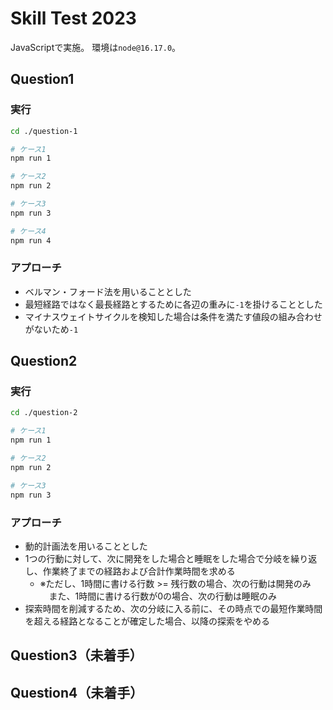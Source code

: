# Skill Test 2023

JavaScriptで実施。
環境は`node@16.17.0`。

## Question1

### 実行

```bash
cd ./question-1

# ケース1
npm run 1

# ケース2
npm run 2

# ケース3
npm run 3

# ケース4
npm run 4
```

### アプローチ

- ベルマン・フォード法を用いることとした
- 最短経路ではなく最長経路とするために各辺の重みに`-1`を掛けることとした
- マイナスウェイトサイクルを検知した場合は条件を満たす値段の組み合わせがないため`-1`

## Question2

### 実行

```bash
cd ./question-2

# ケース1
npm run 1

# ケース2
npm run 2

# ケース3
npm run 3
```

### アプローチ

- 動的計画法を用いることとした
- 1つの行動に対して、次に開発をした場合と睡眠をした場合で分岐を繰り返し、作業終了までの経路および合計作業時間を求める
  - ※ただし、1時間に書ける行数 >= 残行数の場合、次の行動は開発のみ<br>
    　また、1時間に書ける行数が0の場合、次の行動は睡眠のみ
- 探索時間を削減するため、次の分岐に入る前に、その時点での最短作業時間を超える経路となることが確定した場合、以降の探索をやめる

## Question3（未着手）

## Question4（未着手）

